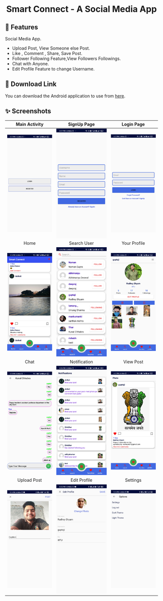 <p align="center">
    <a>
    <img src="ic_launcher-playstore-removebg-preview.png" width="0" height="0"/>
    </a>
    <h1 align="center">Smart Connect - A Social Media App</h1>
</p>

## 🌟 Features
Social Media App.
- Upload Post, View Someone else Post.
- Like , Comment , Share, Save Post.
- Follower Following Feature,View Followers Followings.
- Chat with Anyone. 
- Edit Profile Feature to change Username.

## 🌟 Download Link
You can download the Android application  to use from [here](https://drive.google.com/file/d/1EwsI7bq2vTzz-wzQ_i6LBMA0jHsb2q7M/view?usp=sharing).


## ✨ Screenshots

| Main Activity | SignUp Page |  Login Page |
|:-:|:-:|:-:|
| ![Fist](ss/image00.jpg?raw=true) | ![3](ss/image01.jpg?raw=true) | ![3](ss/image02.jpg?raw=true) |
| Home | Search User |  Your Profile |
| ![4](ss/image1.jpg?raw=true) | ![5](ss/image2.jpg?raw=true) | ![6](ss/image3.jpg?raw=true) |
| Chat |  Notification |  View Post |
| ![4](ss/image4.jpg?raw=true) | ![5](ss/image5.jpg?raw=true) | ![6](ss/image6.jpg?raw=true) |
| Upload Post |  Edit Profile |  Settings |
| ![4](ss/image7.jpg?raw=true) | ![5](ss/image8.jpg?raw=true) | ![6](ss/image9.jpg?raw=true) |





